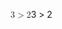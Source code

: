 <span class="katex"><span class="katex-mathml"><math xmlns="http://www.w3.org/1998/Math/MathML"><semantics><mrow><mn>3</mn><mo>&gt;</mo><mn>2</mn></mrow><annotation encoding="application/x-tex">3 &gt; 2</annotation></semantics></math></span><span class="katex-html" aria-hidden="true"><span class="base"><span class="strut" style="height:0.68354em;vertical-align:-0.0391em;"></span><span class="mord">3</span><span class="mspace" style="margin-right:0.2777777777777778em;"></span><span class="mrel">&gt;</span><span class="mspace" style="margin-right:0.2777777777777778em;"></span></span><span class="base"><span class="strut" style="height:0.64444em;vertical-align:0em;"></span><span class="mord">2</span></span></span></span>